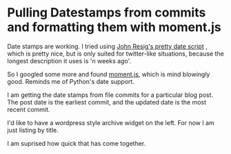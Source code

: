 Pulling Datestamps from commits and formatting them with moment.js
==================================================================

Date stamps are working.  I tried using [John Resig's pretty date script](http://ejohn.org/blog/javascript-pretty-date/)
, which is pretty nice, but is only suited for twitter-like situations, because the longest description it uses is 'n weeks ago'.

So I googled some more and found [moment.js](http://momentjs.com/), which is mind blowingly good.  Reminds me of Python's date support.

I am getting the date stamps from file commits for a particular blog post.  The post date is the earliest commit, and the updated date is the most recent commit.

I'd like to have a wordpress style archive widget on the left.  For now I am just listing by title.

I am suprised how quick that has come together.